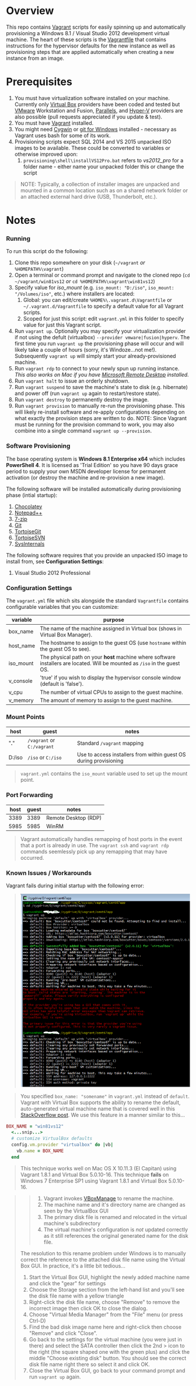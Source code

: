 # Overview

This repo contains [Vagrant](https://www.vagrantup.com/) scripts for easily spinning up and automatically provisioning a Windows 8.1 / Visual Studio 2012 development virtual machine. The heart of these scripts is the [Vagrantfile](https://www.vagrantup.com/docs/vagrantfile/) that contains instructions for the hypervisor defaults for the new instance as well as provisioning steps that are applied automatically when creating a new instance from an image.

# Prerequisites

1. You must have virtualization software installed on your machine. Currently only [Virtual Box](https://www.vagrantup.com/docs/virtualbox/) providers have been coded and tested but [VMware](https://www.vagrantup.com/docs/vmware/) Workstation and Fusion, [Parallels](http://parallels.github.io/vagrant-parallels/docs/), and [Hyper-V](https://www.vagrantup.com/docs/vmware/) providers are also possible (pull requests appreciated if you update & test).
1. You must have [Vagrant](https://www.vagrantup.com/downloads.html) installed.
1. You might need [Cygwin](https://www.cygwin.com/) or [git for Windows](https://git-for-windows.github.io/) installed - necessary as Vagrant uses bash for some of its work.
1. Provisioning scripts expect SQL 2014 and VS 2015 unpacked ISO images to be available. These could be converted to variables or otherwise improved upon:
    1. `provisioning\shell\installVS12Pro.bat` refers to *vs2012_pro* for a folder name - either name your unpacked folder this or change the script

> NOTE: Typically, a collection of installer images are unpacked and mounted in a common location such as on a shared network folder or an attached external hard drive (USB, Thunderbolt, etc.).


# Notes

### Running

To run this script do the following:

  1. Clone this repo somewhere on your disk (`~/vagrant` *or* `%HOMEPATH%\vagrant`)
  1. Open a terminal or command prompt and navigate to the cloned repo (`cd ~/vagrant/win81vs12` *or* `cd %HOMEPATH%\vagrant\win81vs12`)
  1. Specify value for *iso_mount* (e.g. `iso_mount: "D:/iso"`, `iso_mount: "/Volumes/iso"`, etc.) where installers are located:
     1. Global: you can edit/create `%HOME%\.vagrant.d\Vagrantfile` or `~/.vagrant.d/Vagrantfile` to specify a default value for all Vagrant scripts.
     1. Scoped for just this script: edit `vagrant.yml` in this folder to specify value for just this Vagrant script.
  1. Run `vagrant up`. Optionally you may specify your virtualization provider if not using the defult (virtualbox) `--provider vmware|fusion|hyperv`.
    The first time you run `vagrant up` the provisioning phase will occur and will likely take a couple of hours (sorry, it's Windoze...not me!).
    Subsequently `vagrant up` will simply start your already-provisioned machine.
  1. Run `vagrant rdp` to connect to your newly spun up running instance. *This also works on Mac if you have [Microsoft Remote Desktop](https://itunes.apple.com/us/app/microsoft-remote-desktop/id715768417?mt=12) installed.*
  1. Run `vagrant halt` to issue an orderly shutdown.
  1. Run `vagrant suspend` to save the machine's state to disk (e.g. hibernate) and power off (run `vagrant up` again to restart/restore state).
  1. Run `vagrant destroy` to permanently destroy the image.
  1. Run `vagrant provision` to manually re-run the provisioning phase. This will likely re-install software and re-apply configurations depending on what exactly the provision steps are written to do. NOTE: Since Vagrant must be running for the provision command to work, you may also combine into a single command `vagrant up --provision`.

### Software Provisioning

The base operating system is **Windows 8.1 Enterprise x64** which includes **PowerShell 4**. It is licensed as 'Trial Edition' so you have 90 days grace period to supply your own MSDN developer license for permanent activation (or destroy the machine and re-provision a new image).

The following software will be installed automatically during provisioning phase (intial startup):

1. [Chocolatey](http://chocolatey.org)
1. [Notepad++](https://notepad-plus-plus.org/)
1. [7-zip](http://www.7-zip.org)
1. [Git](https://www.git-scm.com/)
1. [TortoiseGit](http://tortoisegit.org)
1. [TortoiseSVN](http://tortoisesvn.net)
1. [SysInternals](https://technet.microsoft.com/en-us/sysinternals/bb545021.aspx)

The following software requires that you provide an unpacked ISO image to install from, see **Configuration Settings**:

  1. Visual Studio 2012 Professional

### Configuration Settings

The `vagrant.yml` file which sits alongside the standard `Vagrantfile` contains configurable variables that you can customize:

| variable  | purpose |
| --------  | ------- |
| box_name  | The name of the machine assigned in Virtual box (shows in Virtual Box Manager). |
| host_name | The hostname to assign to the guest OS (use `hostname` within the guest OS to see). |
| iso_mount | The physical path on your **host** machine where software installers are located. Will be mounted as `/iso` in the guest OS. |
| v_console | 'true' if you wish to display the hypervisor console window (default is 'false'). |
| v_cpu     | The number of virtual CPUs to assign to the guest machine. |
| v_memory  | The amount of memory to assign to the guest machine. |


### Mount Points

| host | guest | notes  |
| ---- | ----- | ------ |
| "**.**" | `/vagrant` or `C:/vagrant` | Standard `/vagrant` mapping |
| D:/iso | `/iso` or `C:/iso` | Use to access installers from within guest OS during provisioning |

> `vagrant.yml` contains the `iso_mount` variable used to set up the mount point.

### Port Forwarding

| host | guest | notes  |
| ---- | ----- | ------ |
| 3389 | 3389  | Remote Desktop (RDP) |
| 5985 | 5985  | WinRM  |


> Vagrant automatically handles remapping of host ports in the event that a port is already in use. The `vagrant ssh` and `vagrant rdp` commands seemlessly pick up any remapping that may have occurred.

### Known Issues / Workarounds

Vagrant fails during initial startup with the following error:
> ![console](../_images/vagrant_up_after_disk_fixup.png "Virtual Box Console")

> You specified `box_name: "somename"` in `vagrant.yml` instead of `default`. Vagrant with Virtual Box supports the ability to rename the default, auto-generated virtual machine name that is covered well in this [StackOverflow post](http://stackoverflow.com/a/20431791/4185948). We use this feature in a manner similar to this...
>
``` ruby
BOX_NAME = "win81vs12"
  <...snip...>
  # customize VirtualBox defaults
  config.vm.provider "virtualbox" do |vb|
    vb.name = BOX_NAME
  end
```
> This technique works well on Mac OS X 10.11.3 (El Capitan) using Vagrant 1.8.1 and Virtual Box 5.0.10-16. This technique **fails** on Windows 7 Enterprise SP1 using Vagrant 1.8.1 and Virtual Box 5.0.10-16. 

>> 1. Vagrant invokes [VBoxManage](https://www.virtualbox.org/manual/ch08.html#idp46730486317136) to rename the machine.
>> 1. The machine name and it's directory name are changed as seen by the VirtualBox GUI
>> 1. The primary disk file is renamed and relocated in the virtual machine's subdirectory
>> 1. The virtual machine's configuration is *not* updated correctly as it still references the original generated name for the disk file.
>
>The resolution to this rename problem under Windows is to manually correct the reference to the attached disk file name using the Virtual Box GUI. In practice, it's a little bit tedious...
> 
> 1. Start the Virtual Box GUI, highlight the newly added machine name and click the "gear" for settings
> 1. Choose the Storage section from the left-hand list and you'll see the disk file name with a yellow triangle
> 1. Right-click the disk file name, choose "Remove" to remove the incorrect image then click OK to close the dialog.
> 1. Choose "Virtual Media Manager" from the "File" menu (or press Ctrl-D)
> 1. Find the bad disk image name here and right-click then choose "Remove" and click "Close".
> 1. Go back to the settings for the virtual machine (you were just in there) and select the SATA controller then click the 2nd > icon to the right (the square shaped one with the green plus) and click the middle "Choose existing disk" button. You should see the correct disk file name right there so select it and click OK.
> 1. Close the Virtual Box GUI, go back to your command prompt and run `vagrant up` again.
